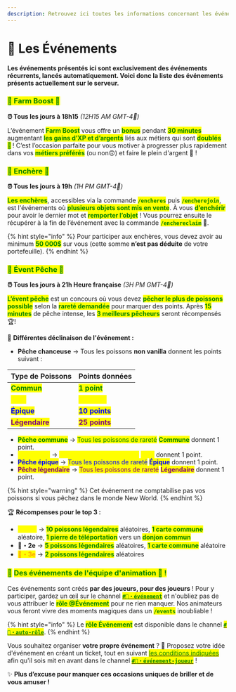 ```yaml
---
description: Retrouvez ici toutes les informations concernant les événements
---
```


# 🎪 Les Événements

**Les événements présentés ici sont exclusivement des événements récurrents, lancés automatiquement. Voici donc la liste des événements présents actuellement sur le serveur.**

### <mark style="color:green;">💠 Farm Boost 💱</mark>

**⏰ Tous les jours à 18h15** _(12H15 AM GMT-4🍁)_

L’événement <mark style="color:green;">**Farm Boost**</mark> vous offre un <mark style="color:green;">**bonus**</mark> pendant <mark style="color:green;">**30 minutes**</mark> augmentant <mark style="color:green;">**les gains d’XP et d’argents**</mark> liés aux métiers qui sont <mark style="color:green;">**doublés 🤩**</mark> ! C’est l’occasion parfaite pour vous motiver à progresser plus rapidement dans vos <mark style="color:green;">**métiers préférés**</mark> (ou non🙃) et faire le plein d'argent 🤑 !

### <mark style="color:green;">💠 Enchère 💸</mark>

**⏰ Tous les jours à 19h** _(1H PM GMT-4🍁)_

<mark style="color:green;">**Les enchères**</mark>, accessibles via la commande <mark style="color:green;">**`/encheres`**</mark> puis <mark style="color:green;">**`/encherejoin`**</mark>, est l'événements où <mark style="color:green;">**plusieurs objets sont mis en vente**</mark>. À vous <mark style="color:green;">**d’enchérir**</mark> pour avoir le dernier mot et <mark style="color:green;">**remporter l’objet**</mark> ! Vous pourrez ensuite le récupérer à la fin de l’événement avec la commande <mark style="color:green;">**`/enchereclaim`**</mark> 🎁.

{% hint style="info" %}
Pour participer aux enchères, vous devez avoir au minimum <mark style="color:green;">**50 000$**</mark> sur vous (cette somme **n’est pas déduite** de votre portefeuille).
{% endhint %}

### <mark style="color:green;">💠 Évent Pêche 🎣</mark>

**⏰ Tous les jours à 21h Heure française** _(3H PM GMT-4🍁)_

<mark style="color:green;">**L’évent pêche**</mark> est un concours où vous devez <mark style="color:green;">**pêcher le plus de poissons possible**</mark> selon la <mark style="color:green;">**rareté demandée**</mark> pour marquer des points. Après <mark style="color:green;">**15 minutes**</mark> de pêche intense, les <mark style="color:green;">**3 meilleurs pêcheurs**</mark> seront récompensés 🏆!

🎯 **Différentes déclinaison de l'événement :**

* **Pêche chanceuse** → Tous les poissons **non vanilla** donnent les points suivant :

| Type de Poissons                                  | Points données                                   |
| ------------------------------------------------- | ------------------------------------------------ |
| <mark style="color:green;">**Commun**</mark>      | <mark style="color:green;">**1 point**</mark>    |
| <mark style="color:yellow;">**Rare**</mark>       | <mark style="color:yellow;">**3 points**</mark>  |
| <mark style="color:blue;">**Épique**</mark>       | <mark style="color:blue;">**10 points**</mark>   |
| <mark style="color:purple;">**Légendaire**</mark> | <mark style="color:purple;">**25 points**</mark> |

* <mark style="color:green;">**Pêche commune**</mark> → <mark style="color:green;">Tous les poissons de rareté</mark> <mark style="color:green;"></mark><mark style="color:green;">**Commune**</mark> donnent 1 point.
* <mark style="color:yellow;">**Pêche rare**</mark> → <mark style="color:yellow;">Tous les poissons de rareté</mark> <mark style="color:yellow;"></mark><mark style="color:yellow;">**Rare**</mark> donnent 1 point.
* <mark style="color:blue;">**Pêche épique**</mark> → <mark style="color:blue;">Tous les poissons de rareté</mark> <mark style="color:blue;"></mark><mark style="color:blue;">**Épique**</mark> donnent 1 point.
* <mark style="color:purple;">**Pêche légendaire**</mark> → <mark style="color:purple;">Tous les poissons de rareté</mark> <mark style="color:purple;"></mark><mark style="color:purple;">**Légendaire**</mark> donnent 1 point.

{% hint style="warning" %}
Cet événement ne comptabilise pas vos poissons si vous pêchez dans le monde New World.
{% endhint %}

🏆 **Récompenses pour le top 3 :**

* <mark style="color:yellow;">**🥇・1er**</mark> → <mark style="color:green;">**10 poissons légendaires**</mark> aléatoires, <mark style="color:green;">**1 carte commune**</mark> aléatoire, <mark style="color:green;">**1 pierre de téléportation**</mark> vers un <mark style="color:green;">**donjon commun**</mark>
* **🥈・2e** → <mark style="color:green;">**5 poissons légendaires**</mark> aléatoires, <mark style="color:green;">**1 carte commune**</mark> aléatoire
* <mark style="color:orange;">**🥉・3e**</mark> → <mark style="color:green;">**2 poissons légendaires**</mark> aléatoires

### <mark style="color:green;">💠</mark> <mark style="color:green;"></mark><mark style="color:green;">**Des événements de l'équipe d'animation 🎉 !**</mark>

Ces événements sont créés **par des joueurs, pour des joueurs** ! Pour y participer, gardez un œil sur le channel [<mark style="color:green;">**`#🦄・événement`**</mark>](https://discord.com/channels/699670538737418343/1130976264199622829) et n'oubliez pas de vous attribuer le <mark style="color:green;">**rôle @Événement**</mark> pour ne rien manquer. Nos animateurs vous feront vivre des moments magiques dans un <mark style="color:green;">**`/events`**</mark> inoubliable !

{% hint style="info" %}
Le <mark style="color:green;">**rôle Événement**</mark> est disponible dans le channel [<mark style="color:green;">**`#📌・auto-rôle`**</mark>](https://discord.com/channels/699670538737418343/1063145057919701144).
{% endhint %}

Vous souhaitez organiser **votre propre événement** ? 🤔 Proposez votre idée d'événement en créant un ticket, tout en suivant [<mark style="color:green;">les conditions indiquées</mark>](https://discord.com/channels/699670538737418343/1100899408641536000/1105953174864543865) afin qu'il sois mit en avant dans le channel [<mark style="color:green;">**`#🦄・événement-joueur`**</mark>](https://discord.com/channels/699670538737418343/1100899408641536000) !

✨ **Plus d’excuse pour manquer ces occasions uniques de briller et de vous amuser !**
